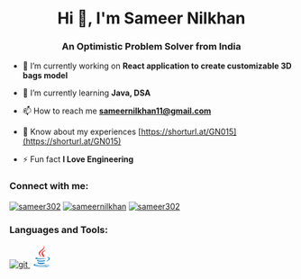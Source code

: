 <h1 align="center">Hi 👋, I'm Sameer Nilkhan</h1>
<h3 align="center">An Optimistic Problem Solver from India</h3>

- 🔭 I’m currently working on **React application to create customizable 3D bags model**

- 🌱 I’m currently learning **Java, DSA**

- 📫 How to reach me **sameernilkhan11@gmail.com**

- 📄 Know about my experiences [https://shorturl.at/GN015](https://shorturl.at/GN015)

- ⚡ Fun fact **I Love Engineering**

<h3 align="left">Connect with me:</h3>

<p align="left">
<a href="https://linkedin.com/in/sameer302" target="blank"><img align="center" src="https://raw.githubusercontent.com/rahuldkjain/github-profile-readme-generator/master/src/images/icons/Social/linked-in-alt.svg" alt="sameer302" height="30" width="40" /></a>
<a href="https://instagram.com/sameernilkhan" target="blank"><img align="center" src="https://raw.githubusercontent.com/rahuldkjain/github-profile-readme-generator/master/src/images/icons/Social/instagram.svg" alt="sameernilkhan" height="30" width="40" /></a>
<a href="https://www.leetcode.com/sameer302" target="blank"><img align="center" src="https://raw.githubusercontent.com/rahuldkjain/github-profile-readme-generator/master/src/images/icons/Social/leet-code.svg" alt="sameer302" height="30" width="40" /></a>
</p>

<h3 align="left">Languages and Tools:</h3>
<p align="left"> <a href="https://git-scm.com/" target="_blank" rel="noreferrer"> <img src="https://www.vectorlogo.zone/logos/git-scm/git-scm-icon.svg" alt="git" width="40" height="40"/> </a> <a href="https://www.java.com" target="_blank" rel="noreferrer"> <img src="https://raw.githubusercontent.com/devicons/devicon/master/icons/java/java-original.svg" alt="java" width="40" height="40"/> </a> </p>
